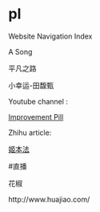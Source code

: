 # pl
Website Navigation Index

A Song

 <p>平凡之路</p>
 <p>小幸运-田馥甄</p>
 Youtube channel :
<p><a href="https://www.youtube.com/channel/UCBIt1VN5j37PVM8LLSuTTlw/videos" title="Title">
Improvement Pill </a></p> 
Zhihu article:
  <p><a href="https://zhuanlan.zhihu.com/c_69478735" title="Title">
姬本法  </a></p> 

#直播  

<p> 花椒</p>http://www.huajiao.com/
